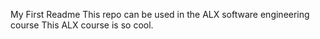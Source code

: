 My First Readme
This repo can be used in the ALX software engineering course
This ALX course is so cool.
